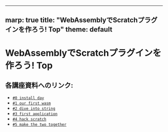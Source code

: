 ----
marp: true
title: "WebAssemblyでScratchプラグインを作ろう! Top"
theme: default
----

# WebAssemblyでScratchプラグインを作ろう! Top

## 各講座資料へのリンク:

- [`#0 install day`](./2024-25/00_installday)
- [`#1 our first wasm`](./2024-25/01_whatiswasm)
- [`#2 dive into string`](./2024-25/02_string)
- [`#3 first application`](./2024-25/03_wasmadvanced)
- [`#4 hack scratch`](./2024-25/04_hackscratch)
- [`#5 make the two together`](./2024-25/05_wasmandscratch)